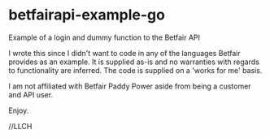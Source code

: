 # betfairapi-example-go
Example of a login and dummy function to the Betfair API

I wrote this since I didn't want to code in any of the languages Betfair provides as an example. It is supplied as-is and no warranties with regards to functionality are inferred. The code is supplied on a 'works for me' basis.

I am not affiliated with Betfair Paddy Power aside from being a customer and API user.

Enjoy.

//LLCH

